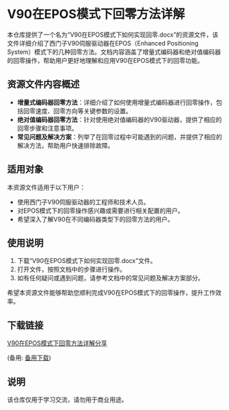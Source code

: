 # V90在EPOS模式下回零方法详解

本仓库提供了一个名为“V90在EPOS模式下如何实现回零.docx”的资源文件，该文件详细介绍了西门子V90伺服驱动器在EPOS（Enhanced Positioning System）模式下的几种回零方法。文档内容涵盖了增量式编码器和绝对值编码器的回零操作，帮助用户更好地理解和应用V90在EPOS模式下的回零功能。

## 资源文件内容概述

- **增量式编码器回零方法**：详细介绍了如何使用增量式编码器进行回零操作，包括回零速度、回零方向等关键参数的设置。
- **绝对值编码器回零方法**：针对使用绝对值编码器的V90驱动器，提供了相应的回零步骤和注意事项。
- **常见问题及解决方案**：列举了在回零过程中可能遇到的问题，并提供了相应的解决方法，帮助用户快速排除故障。

## 适用对象

本资源文件适用于以下用户：

- 使用西门子V90伺服驱动器的工程师和技术人员。
- 对EPOS模式下的回零操作感兴趣或需要进行相关配置的用户。
- 希望深入了解V90在不同编码器类型下的回零方法的用户。

## 使用说明

1. 下载“V90在EPOS模式下如何实现回零.docx”文件。
2. 打开文件，按照文档中的步骤进行操作。
3. 如有任何疑问或遇到问题，请参考文档中的常见问题及解决方案部分。

希望本资源文件能够帮助您顺利完成V90在EPOS模式下的回零操作，提升工作效率。

## 下载链接
[V90在EPOS模式下回零方法详解分享](https://pan.quark.cn/s/044874277419) 

(备用: [备用下载](https://pan.baidu.com/s/1-zzn3Xu-tIF2odWCbHqbxA?pwd=1234))

## 说明

该仓库仅用于学习交流，请勿用于商业用途。
